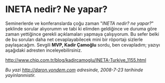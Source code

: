 # INETA nedir? Ne yapar? 

Seminerlerde ve konferanslarda çoğu zaman "*INETA nedir? ne yapar?*"
şeklinde sorular alıyorumm ve tabi ki elimden geldiğince ve duruma göre
zaman yettiğince gerekli açıklamaları yapmaya çalışıyorum. Bu sefer
belki de bu soruları daha net cevaplayabilecek mini bir röportajı
sizlerle paylaşacağım. Sevgili **MVP, Kadir Çamoğlu** sordu, ben
cevapladım; yazıyı aşağıdaki adresten inceleyebilirsiniz.

<http://www.chip.com.tr/blog/kadircamoglu/INETA-Turkiye_1155.html>


*Bu yazi http://daron.yondem.com adresinde, 2008-7-23 tarihinde yayinlanmistir.*